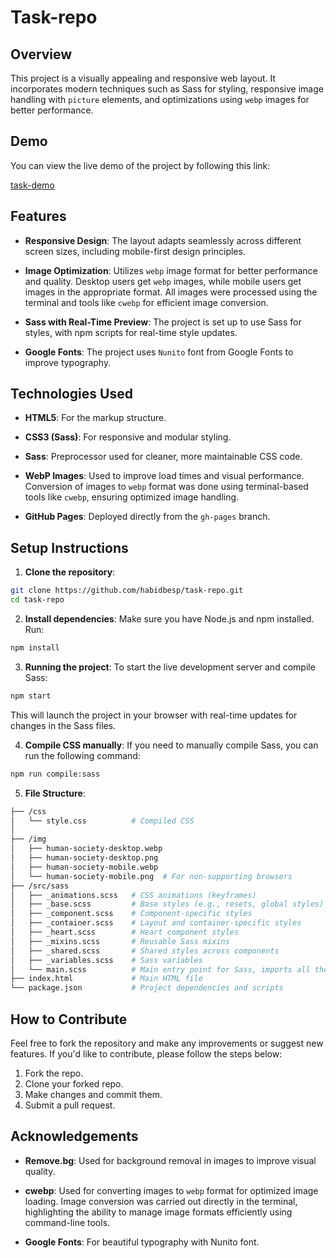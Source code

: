 # Task-repo

## Overview

This project is a visually appealing and responsive web layout. It incorporates modern techniques such as Sass for styling, responsive image handling with `picture` elements, and optimizations using `webp` images for better performance.

## Demo

You can view the live demo of the project by following this link:

[task-demo](https://habidbesp.github.io/task-repo/)

## Features

- **Responsive Design**: The layout adapts seamlessly across different screen sizes, including mobile-first design principles.

- **Image Optimization**: Utilizes `webp` image format for better performance and quality. Desktop users get `webp` images, while mobile users get images in the appropriate format. All images were processed using the terminal and tools like `cwebp` for efficient image conversion.

- **Sass with Real-Time Preview**: The project is set up to use Sass for styles, with npm scripts for real-time style updates.

- **Google Fonts**: The project uses `Nunito` font from Google Fonts to improve typography.

## Technologies Used

- **HTML5**: For the markup structure.

- **CSS3 (Sass)**: For responsive and modular styling.

- **Sass**: Preprocessor used for cleaner, more maintainable CSS code.

- **WebP Images**: Used to improve load times and visual performance. Conversion of images to `webp` format was done using terminal-based tools like `cwebp`, ensuring optimized image handling.

- **GitHub Pages**: Deployed directly from the `gh-pages` branch.

## Setup Instructions

1. **Clone the repository**:

```bash
git clone https://github.com/habidbesp/task-repo.git
cd task-repo
```

2. **Install dependencies**: Make sure you have Node.js and npm installed. Run:

```bash
npm install
```

3. **Running the project**: To start the live development server and compile Sass:

```bash
npm start
```

This will launch the project in your browser with real-time updates for changes in the Sass files.

4. **Compile CSS manually**: If you need to manually compile Sass, you can run the following command:

```bash
npm run compile:sass
```

5. **File Structure**:

```bash
├── /css
│   └── style.css          # Compiled CSS
│
├── /img
│   ├── human-society-desktop.webp
│   ├── human-society-desktop.png
│   ├── human-society-mobile.webp
│   └── human-society-mobile.png  # For non-supporting browsers
├── /src/sass
│   ├── _animations.scss   # CSS animations (keyframes)
│   ├── _base.scss         # Base styles (e.g., resets, global styles)
│   ├── _component.scss    # Component-specific styles
│   ├── _container.scss    # Layout and container-specific styles
│   ├── _heart.scss        # Heart component styles
│   ├── _mixins.scss       # Reusable Sass mixins
│   ├── _shared.scss       # Shared styles across components
│   ├── _variables.scss    # Sass variables
│   └── main.scss          # Main entry point for Sass, imports all the partials
├── index.html             # Main HTML file
└── package.json           # Project dependencies and scripts
```

## How to Contribute

Feel free to fork the repository and make any improvements or suggest new features. If you'd like to contribute, please follow the steps below:

1. Fork the repo.
2. Clone your forked repo.
3. Make changes and commit them.
4. Submit a pull request.

## Acknowledgements

- **Remove.bg**: Used for background removal in images to improve visual quality.

- **cwebp**: Used for converting images to `webp` format for optimized image loading. Image conversion was carried out directly in the terminal, highlighting the ability to manage image formats efficiently using command-line tools.

- **Google Fonts**: For beautiful typography with Nunito font.
